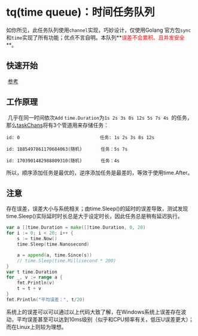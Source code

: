 # tq(time queue)：时间任务队列

​			如你所见，此任务队列使用`channel`实现，巧妙设计，仅使用Golang 官方包`sync`和`time`实现了所有功能；优点不言自明。本队列**<font style="color:red">误差不会累积、且并发安全</font>**。

## 快速开始

​		[参考](https://github.com/lysShub/tq/blob/master/test/test.go)

## 工作原理

​		几乎在同一时间依次`Add` `time.Duration`为`1s 2s 3s 8s 12s 5s 7s 4s `的任务，那么[taskChans](https://github.com/lysShub/tq/blob/master/tq.go#L19)将有3个管道用来存储任务：

```shell
id: 0                              任务: 1s 2s 3s 8s 12s
```

```shell
id: 1885497861170684063(随机)       任务：5s 7s
```

```shell
id: 1703901482988809310(随机)       任务：4s
```

​		所以，顺序添加任务是最优的，逆序添加任务是最差的，等效于使用time.After。

## 注意

​		存在误差，误差大小与系统相关；由time.Sleep()的延时的误差导致，测试发现time.Sleep()实际延时时长总是大于设定时长，因此任务总是稍有延迟执行。

```go
var a []time.Duration = make([]time.Duration, 0, 20)
for i := 0; i < 20; i++ {
	s := time.Now()
	time.Sleep(time.Nanosecond)

	a = append(a, time.Since(s))
    // time.Sleep(time.Millisecond * 200)
}
var t time.Duration
for _, v := range a {
	fmt.Println(v)
	t = t + v
}
fmt.Println("平均误差：", t/20)
```

​	系统上的误差可以可以通过以上代码大致了解，在Windows系统上误差存在波动，平均误差甚至可以达到10ms级别（似乎和CPU频率有关，低压U误差更大）；而在Linux上则较为理想。

